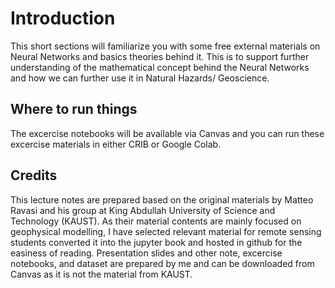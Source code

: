 # Introduction
This short sections will familiarize you with some free external materials on Neural Networks and basics theories behind it. 
This is to support further understanding of the mathematical concept behind the Neural Networks and how we can further use it in Natural Hazards/ Geoscience.

## Where to run things

The excercise notebooks will be available via Canvas and you can run these excercise materials in either CRIB or Google Colab.

## Credits
This lecture notes are prepared based on the original materials by Matteo Ravasi and his group at King Abdullah University of Science and Technology (KAUST). As their material contents are mainly focused on geophysical modelling, I have selected relevant material for remote sensing students converted it into the jupyter book and hosted in github for the easiness of reading. Presentation slides and other note, excercise notebooks, and dataset are prepared by me and can be downloaded from Canvas as it is not the material from KAUST. 